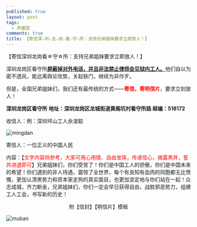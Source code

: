 ```yaml
---
published: true
layout: post
tags:
  - 声援团
comments: true
title: 【寄信深☆圳☆龙☆岗☆看☆守☆所：支持兄弟姐妹要求立即放人！】
---
```

【寄信深圳龙岗看☆守☆所：支持兄弟姐妹要求立即放人！】

深圳龙岗区看守所<span style="text-decoration: underline;">**屏蔽掉对外电话，并且非法禁止律师会见狱内工人。**</span>他们自以为密不透风，能远离舆论攻势，关起铁门，继续为非作歹。

但是，全国兄弟姐妹们，我们还有最传统的方式——<span style="color:red">**寄信，寄明信片**</span>，要求立刻放人！

**深圳龙岗区看守所**
**地址：深圳龙岗区龙城街道黄阁坑村看守所路		邮编：518172**

收信人：例：深圳坪山工人余浚聪

<img align="center" src="http://wx4.sinaimg.cn/mw690/0060lm7Tly1fu3mcg37p8j30uq0edt9m.jpg" alt="mingdan">

寄信人：一位正义的中国人民

内容：【<span style="color:red">文字内容供参考，大家可用心用情、自由发挥，传递信心，揭露黑井，誓共进退即可</span>】兄弟姐妹们，你们受苦了！你们是中国工人的骄傲，你们是中国未来的希望！你们遇到的非人待遇，震惊了全世界，每个有良知有血肉的同胞都无比愤慨，更加认清黑势力和资本家走狗的真实面目，也更加坚定地与你们站在一起！众志成城，齐力断金，兄弟姐妹们，你们一定会早日获得自由，战胜邪恶势力，组建工人工会，书写新的历史！

<p align="center">附【信封】【明信片】模板</p>

<img align="center" src="http://wx1.sinaimg.cn/mw690/0060lm7Tly1fu3mecxwxtj30sv093dsf.jpg" alt="muban">

